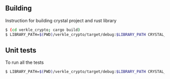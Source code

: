 ## Building

Instruction for building crystal project and rust library

```sh
$ (cd verkle_crypto; cargo build) 
$ LIBRARY_PATH=$(PWD)/verkle_crypto/target/debug:$LIBRARY_PATH CRYSTAL_OPTS="--link-flags=-Wl,-ld_classic" GC_DONT_GC=1 crystal build src/main.cr -o pampero
```


## Unit tests

To run all the tests

```sh
$ LIBRARY_PATH=$(PWD)/verkle_crypto/target/debug:$LIBRARY_PATH CRYSTAL_OPTS="--link-flags=-Wl,-ld_classic" GC_DONT_GC=1 crystal spec
```

